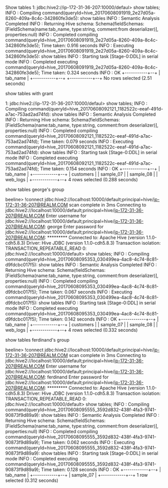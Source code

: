 Show tables 
1: jdbc:hive2://ip-172-31-36-207:10000/defaul> show tables;
INFO  : Compiling command(queryId=hive_20170608091919_2e27d05a-8260-409a-8c4c-342860fe3de5): show tables
INFO  : Semantic Analysis Completed
INFO  : Returning Hive schema: Schema(fieldSchemas:[FieldSchema(name:tab_name, type:string, comment:from deserializer)], properties:null)
INFO  : Completed compiling command(queryId=hive_20170608091919_2e27d05a-8260-409a-8c4c-342860fe3de5); Time taken: 0.916 seconds
INFO  : Executing command(queryId=hive_20170608091919_2e27d05a-8260-409a-8c4c-342860fe3de5): show tables
INFO  : Starting task [Stage-0:DDL] in serial mode
INFO  : Completed executing command(queryId=hive_20170608091919_2e27d05a-8260-409a-8c4c-342860fe3de5); Time taken: 0.324 seconds
INFO  : OK
+-----------+--+
| tab_name  |
+-----------+--+
+-----------+--+
No rows selected (2.51 seconds)

 show tables with grant 

1: jdbc:hive2://ip-172-31-36-207:10000/defaul> show tables;
INFO  : Compiling command(queryId=hive_20170608092121_1182522c-eeaf-491d-a7ac-753ad2ad74fd): show tables
INFO  : Semantic Analysis Completed
INFO  : Returning Hive schema: Schema(fieldSchemas:[FieldSchema(name:tab_name, type:string, comment:from deserializer)], properties:null)
INFO  : Completed compiling command(queryId=hive_20170608092121_1182522c-eeaf-491d-a7ac-753ad2ad74fd); Time taken: 0.079 seconds
INFO  : Executing command(queryId=hive_20170608092121_1182522c-eeaf-491d-a7ac-753ad2ad74fd): show tables
INFO  : Starting task [Stage-0:DDL] in serial mode
INFO  : Completed executing command(queryId=hive_20170608092121_1182522c-eeaf-491d-a7ac-753ad2ad74fd); Time taken: 0.154 seconds
INFO  : OK
+------------+--+
|  tab_name  |
+------------+--+
| customers  |
| sample_07  |
| sample_08  |
| web_logs   |
+------------+--+
4 rows selected (0.288 seconds)

show tables george's group

beeline> !connect jdbc:hive2://localhost:10000/default;principal=hive/ip-172-31-36-207@REALM.COM
scan complete in 3ms
Connecting to jdbc:hive2://localhost:10000/default;principal=hive/ip-172-31-36-207@REALM.COM
Enter username for jdbc:hive2://localhost:10000/default;principal=hive/ip-172-31-36-207@REALM.COM: george
Enter password for jdbc:hive2://localhost:10000/default;principal=hive/ip-172-31-36-207@REALM.COM: *********
Connected to: Apache Hive (version 1.1.0-cdh5.8.3)
Driver: Hive JDBC (version 1.1.0-cdh5.8.3)
Transaction isolation: TRANSACTION_REPEATABLE_READ
0: jdbc:hive2://localhost:10000/default> show tables;
INFO  : Compiling command(queryId=hive_20170608095353_030499ea-4ac8-4c74-8c81-d9fdcbc017f5): show tables
INFO  : Semantic Analysis Completed
INFO  : Returning Hive schema: Schema(fieldSchemas:[FieldSchema(name:tab_name, type:string, comment:from deserializer)], properties:null)
INFO  : Completed compiling command(queryId=hive_20170608095353_030499ea-4ac8-4c74-8c81-d9fdcbc017f5); Time taken: 0.067 seconds
INFO  : Executing command(queryId=hive_20170608095353_030499ea-4ac8-4c74-8c81-d9fdcbc017f5): show tables
INFO  : Starting task [Stage-0:DDL] in serial mode
INFO  : Completed executing command(queryId=hive_20170608095353_030499ea-4ac8-4c74-8c81-d9fdcbc017f5); Time taken: 0.142 seconds
INFO  : OK
+------------+--+
|  tab_name  |
+------------+--+
| customers  |
| sample_07  |
| sample_08  |
| web_logs   |
+------------+--+
4 rows selected (0.332 seconds)

 show tables ferdinand's group

beeline> !connect jdbc:hive2://localhost:10000/default;principal=hive/ip-172-31-36-207@REALM.COM
scan complete in 3ms
Connecting to jdbc:hive2://localhost:10000/default;principal=hive/ip-172-31-36-207@REALM.COM
Enter username for jdbc:hive2://localhost:10000/default;principal=hive/ip-172-31-36-207@REALM.COM: ferdinand
Enter password for jdbc:hive2://localhost:10000/default;principal=hive/ip-172-31-36-207@REALM.COM: *********
Connected to: Apache Hive (version 1.1.0-cdh5.8.3)
Driver: Hive JDBC (version 1.1.0-cdh5.8.3)
Transaction isolation: TRANSACTION_REPEATABLE_READ
0: jdbc:hive2://localhost:10000/default> show tables;
INFO  : Compiling command(queryId=hive_20170608095555_3592d832-438f-4fa3-9741-90873f9d89a9): show tables
INFO  : Semantic Analysis Completed
INFO  : Returning Hive schema: Schema(fieldSchemas:[FieldSchema(name:tab_name, type:string, comment:from deserializer)], properties:null)
INFO  : Completed compiling command(queryId=hive_20170608095555_3592d832-438f-4fa3-9741-90873f9d89a9); Time taken: 0.062 seconds
INFO  : Executing command(queryId=hive_20170608095555_3592d832-438f-4fa3-9741-90873f9d89a9): show tables
INFO  : Starting task [Stage-0:DDL] in serial mode
INFO  : Completed executing command(queryId=hive_20170608095555_3592d832-438f-4fa3-9741-90873f9d89a9); Time taken: 0.128 seconds
INFO  : OK
+------------+--+
|  tab_name  |
+------------+--+
| sample_07  |
+------------+--+
1 row selected (0.312 seconds)
```
